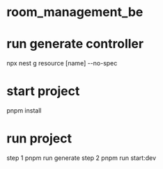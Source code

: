 # room_management_be

# run generate controller
npx nest g resource [name] --no-spec

# start project
pnpm install

# run project
step 1 
    pnpm run generate
step 2
    pnpm run start:dev
